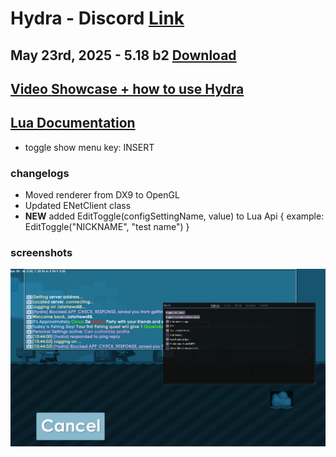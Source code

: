 # Hydra - Discord [Link](https://discord.gg/myECsZU4Nk)
## May 23rd, 2025 - 5.18 b2 [Download](https://link-center.net/1345687/hydra-growtopia-514-mod)
## [Video Showcase + how to use Hydra](https://www.youtube.com/watch?v=ipZhX6Zf6Qg)
## [Lua Documentation](https://fshn06s-organization.gitbook.io/hydra-lua-api/)
- toggle show menu key: INSERT
### changelogs
- Moved renderer from DX9 to OpenGL 
- Updated ENetClient class
- **NEW** added EditToggle(configSettingName, value) to Lua Api {   example: EditToggle("NICKNAME", "test name")     }

### screenshots
![menu](images/scrshot1.png)

